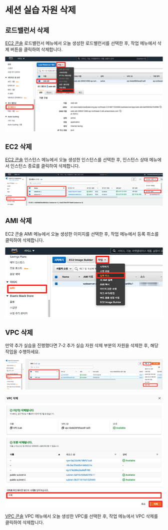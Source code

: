 # 세션 실습 자원 삭제

## 로드밸런서 삭제
[EC2 콘솔](https://console.aws.amazon.com/ec2/home?region=ap-northeast-2) 로드밸런서 메뉴에서 오늘 생성한 로드밸런서를 선택한 후, 작업 메뉴에서 삭제 버튼을 클릭하여 삭제합니다.

![](./images/cleanup-01.png)

## EC2 삭제
[EC2 콘솔](https://console.aws.amazon.com/ec2/home?region=ap-northeast-2) 인스턴스 메뉴에서 오늘 생성한 인스턴스를 선택한 후, 인스턴스 상태 메뉴에서 인스턴스 종료를 클릭하여 삭제합니다.

![](./images/cleanup-02.png)

## AMI 삭제
EC2 콘솔 AMI 메뉴에서 오늘 생성한 이미지를 선택한 후, 작업 메뉴에서 등록 취소를 클릭하여 삭제합니다.

![](./images/cleanup-03.png)

## VPC 삭제
만약 추가 실습을 진행했다면 7-2 추가 실습 자원 삭제 부분의 자원을 삭제한 후, 해당 작업을 수행하세요.

![](./images/cleanup-04.png)

![](./images/cleanup-05.png)

[VPC 콘솔](https://console.aws.amazon.com/vpc/home?region=ap-northeast-2) VPC 메뉴에서 오늘 생성한 VPC를 선택한 후, 작업 메뉴에서 VPC 삭제를 클릭하여 삭제합니다.

